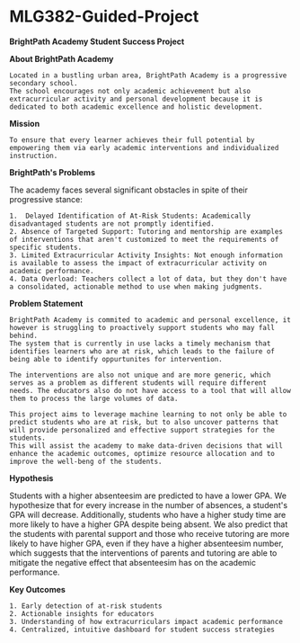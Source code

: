 # MLG382-Guided-Project

**BrightPath Academy Student Success Project**

 **About BrightPath Academy**
    
    Located in a bustling urban area, BrightPath Academy is a progressive secondary school. 
    The school encourages not only academic achievement but also extracurricular activity and personal development because it is dedicated to both academic excellence and holistic development.

  **Mission**
    
    To ensure that every learner achieves their full potential by empowering them via early academic interventions and individualized instruction.

  **BrightPath's Problems**
  
   The academy faces several significant obstacles in spite of their progressive stance:

    1.  Delayed Identification of At-Risk Students: Academically disadvantaged students are not promptly identified.
    2. Absence of Targeted Support: Tutoring and mentorship are examples of interventions that aren't customized to meet the requirements of specific students.
    3. Limited Extracurricular Activity Insights: Not enough information is available to assess the impact of extracurricular activity on academic performance.
    4. Data Overload: Teachers collect a lot of data, but they don't have a consolidated, actionable method to use when making judgments.

  **Problem Statement**
    
    BrightPath Academy is commited to academic and personal excellence, it however is struggling to proactively support students who may fall behind. 
    The system that is currently in use lacks a timely mechanism that identifies learners who are at risk, which leads to the failure of being able to identify oppurtunites for intervention.

    The interventions are also not unique and are more generic, which serves as a problem as different students will require different needs. The educators also do not have access to a tool that will allow them to process the large volumes of data. 

    This project aims to leverage machine learning to not only be able to predict students who are at risk, but to also uncover patterns that will provide personalized and effective support strategies for the students. 
    This will assist the academy to make data-driven decisions that will enhance the academic outcomes, optimize resource allocation and to improve the well-beng of the students.

  **Hypothesis**
  
Students with a higher absenteesim are predicted to have a lower GPA. 
We hypothesize that for every increase in the number of absences, a student's GPA will decrease.
Additionally, students who have a higher study time are more likely to have a higher GPA despite being absent.
We also predict that the students with parental support and those who receive tutoring are more likely to have  higher GPA, even if they have a higher absenteesim number, which suggests that the interventions of parents and tutoring are able to mitigate the negative effect that absenteesim has on the academic performance.


  **Key Outcomes**
    
    1. Early detection of at-risk students
    2. Actionable insights for educators
    3. Understanding of how extracurriculars impact academic performance
    4. Centralized, intuitive dashboard for student success strategies

